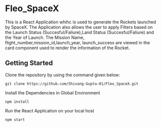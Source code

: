 # Fleo_SpaceX
This is a React Application whihc is used to generate the Rockets launched by SpaceX.
The Application also allows the user to apply Filters based on the Launch Status (Succesful/Faliure),Land Status (Succesful/Faliure) and the Year of Launch.
The Mission Name, flight_number,mission_id,launch_year, launch_success are viewed in the card component used to render the information of the Rocket.

## Getting Started
 Clone the repository by using the command given below:
 ```
 git clone https://github.com/Shivang-Gupta-01/Fleo_SpaceX.git
 ```
 
 Install the Dependencies in Global Environment
 ```
 npm install
 ```

Run the React Application on your local host
```
npm start
```
